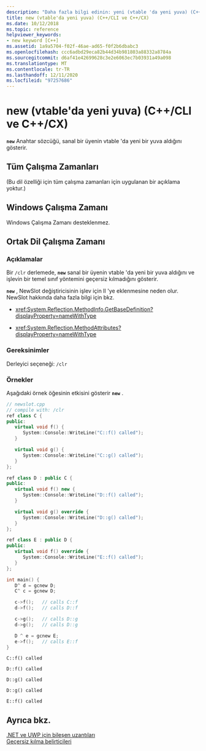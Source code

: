 ```yaml
---
description: "Daha fazla bilgi edinin: yeni (vtable 'da yeni yuva) (C++/CLı ve C++/CX)"
title: new (vtable'da yeni yuva) (C++/CLI ve C++/CX)
ms.date: 10/12/2018
ms.topic: reference
helpviewer_keywords:
- new keyword [C++]
ms.assetid: 1a9a5704-f02f-46ae-ad65-f0f2b6dbabc3
ms.openlocfilehash: ccc6adbd29eca82b44d34b981803a88332a8784a
ms.sourcegitcommit: d6af41e42699628c3e2e6063ec7b03931a49a098
ms.translationtype: MT
ms.contentlocale: tr-TR
ms.lasthandoff: 12/11/2020
ms.locfileid: "97257686"
---
```

# <a name="new-new-slot-in-vtable--ccli-and-ccx"></a>new (vtable'da yeni yuva) (C++/CLI ve C++/CX)

**`new`** Anahtar sözcüğü, sanal bir üyenin vtable 'da yeni bir yuva aldığını gösterir.

## <a name="all-runtimes"></a>Tüm Çalışma Zamanları

(Bu dil özelliği için tüm çalışma zamanları için uygulanan bir açıklama yoktur.)

## <a name="windows-runtime"></a>Windows Çalışma Zamanı

Windows Çalışma Zamanı desteklenmez.

## <a name="common-language-runtime"></a>Ortak Dil Çalışma Zamanı

### <a name="remarks"></a>Açıklamalar

Bir `/clr` derlemede, **`new`** sanal bir üyenin vtable 'da yeni bir yuva aldığını ve işlevin bir temel sınıf yöntemini geçersiz kılmadığını gösterir.

**`new`** , NewSlot değiştiricisinin işlev için Il 'ye eklenmesine neden olur.  NewSlot hakkında daha fazla bilgi için bkz.

- <xref:System.Reflection.MethodInfo.GetBaseDefinition?displayProperty=nameWithType>

- <xref:System.Reflection.MethodAttributes?displayProperty=nameWithType>

### <a name="requirements"></a>Gereksinimler

Derleyici seçeneği: `/clr`

### <a name="examples"></a>Örnekler

Aşağıdaki örnek öğesinin etkisini gösterir **`new`** .

```cpp
// newslot.cpp
// compile with: /clr
ref class C {
public:
   virtual void f() {
      System::Console::WriteLine("C::f() called");
   }

   virtual void g() {
      System::Console::WriteLine("C::g() called");
   }
};

ref class D : public C {
public:
   virtual void f() new {
      System::Console::WriteLine("D::f() called");
   }

   virtual void g() override {
      System::Console::WriteLine("D::g() called");
   }
};

ref class E : public D {
public:
   virtual void f() override {
      System::Console::WriteLine("E::f() called");
   }
};

int main() {
   D^ d = gcnew D;
   C^ c = gcnew D;

   c->f();   // calls C::f
   d->f();   // calls D::f

   c->g();   // calls D::g
   d->g();   // calls D::g

   D ^ e = gcnew E;
   e->f();   // calls E::f
}
```

```Output
C::f() called

D::f() called

D::g() called

D::g() called

E::f() called
```

## <a name="see-also"></a>Ayrıca bkz.

[.NET ve UWP için bileşen uzantıları](component-extensions-for-runtime-platforms.md)<br/>
[Geçersiz kılma belirticileri](override-specifiers-cpp-component-extensions.md)
